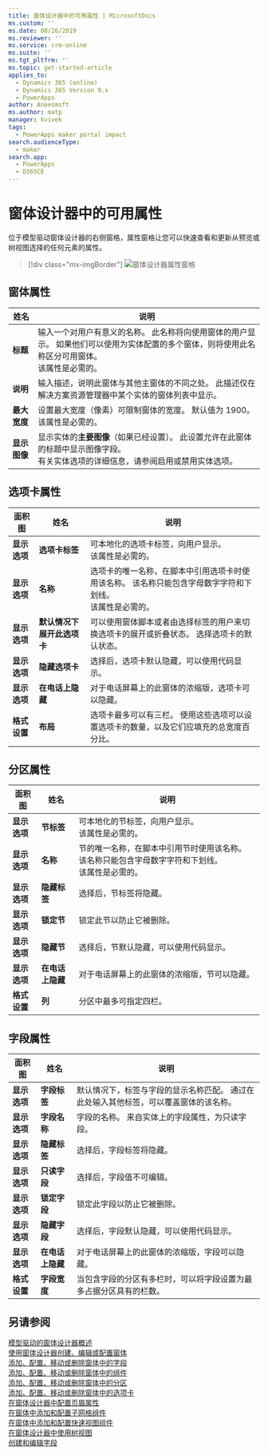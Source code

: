 ```yaml
---
title: 窗体设计器中的可用属性 | MicrosoftDocs
ms.custom: ''
ms.date: 08/26/2019
ms.reviewer: ''
ms.service: crm-online
ms.suite: ''
ms.tgt_pltfrm: ''
ms.topic: get-started-article
applies_to:
  - Dynamics 365 (online)
  - Dynamics 365 Version 9.x
  - PowerApps
author: Aneesmsft
ms.author: matp
manager: kvivek
tags:
  - PowerApps maker portal impact
search.audienceType:
  - maker
search.app:
  - PowerApps
  - D365CE
---
```


# <a name="properties-available-in-the-form-designer"></a>窗体设计器中的可用属性

位于模型驱动窗体设计器的右侧窗格，属性窗格让您可以快速查看和更新从预览或树视图选择的任何元素的属性。 

> [!div class="mx-imgBorder"] 
> ![](media/form-designer-property-pane.png "窗体设计器属性窗格")

## <a name="form-properties"></a>窗体属性

|姓名  |说明  |
|---------|---------|
|**标题**     | 输入一个对用户有意义的名称。 此名称将向使用窗体的用户显示。 如果他们可以使用为实体配置的多个窗体，则将使用此名称区分可用窗体。 <br /> 该属性是必需的。        |
|**说明**     |  输入描述，说明此窗体与其他主窗体的不同之处。 此描述仅在解决方案资源管理器中某个实体的窗体列表中显示。        |
|**最大宽度**     | 设置最大宽度（像素）可限制窗体的宽度。 默认值为 1900。 <br /> 该属性是必需的。       |
|**显示图像**      | 显示实体的**主要图像**（如果已经设置）。 此设置允许在此窗体的标题中显示图像字段。 <br /> 有关实体选项的详细信息，请参阅启用或禁用实体选项。         |


## <a name="tab-properties"></a>选项卡属性

|面积图   |姓名  |说明  |
|---------|---------|---------|
|**显示选项**      | **选项卡标签**      | 可本地化的选项卡标签，向用户显示。 <br /> 该属性是必需的。         |
| **显示选项**      |  **名称**     |  选项卡的唯一名称，在脚本中引用选项卡时使用该名称。 该名称只能包含字母数字字符和下划线。 <br />该属性是必需的。      |
| **显示选项**      |  **默认情况下展开此选项卡**      |  可以使用窗体脚本或者由选择标签的用户来切换选项卡的展开或折叠状态。 选择选项卡的默认状态。       |
| **显示选项**      | **隐藏选项卡**     | 选择后，选项卡默认隐藏，可以使用代码显示。       |
| **显示选项**      | **在电话上隐藏**     |  对于电话屏幕上的此窗体的浓缩版，选项卡可以隐藏。     |
| **格式设置**   | **布局**     |  选项卡最多可以有三栏。 使用这些选项可以设置选项卡的数量，以及它们应填充的总宽度百分比。      |


## <a name="section-properties"></a>分区属性

|面积图   |姓名  |说明  |
|---------|---------|---------|
|**显示选项**      | **节标签**    | 可本地化的节标签，向用户显示。 <br /> 该属性是必需的。      |
|**显示选项**      | **名称**    | 节的唯一名称，在脚本中引用节时使用该名称。 该名称只能包含字母数字字符和下划线。 <br /> 该属性是必需的。        |
|**显示选项**      | **隐藏标签**   |  选择后，节标签将隐藏。  |
|**显示选项**      | **锁定节**    | 锁定此节以防止它被删除。      |
|**显示选项**      | **隐藏节**     | 选择后，节默认隐藏，可以使用代码显示。      |
|**显示选项**      | **在电话上隐藏**     |  对于电话屏幕上的此窗体的浓缩版，节可以隐藏。     |
|**格式设置**     |  **列**    |  分区中最多可指定四栏。      |

## <a name="field-properties"></a>字段属性

|面积图  |姓名  |说明  |
|---------|---------|---------|
|**显示选项**     | **字段标签**    | 默认情况下，标签与字段的显示名称匹配。 通过在此处输入其他标签，可以覆盖窗体的该名称。       |
|**显示选项**     |  **字段名称**    | 字段的名称。 来自实体上的字段属性，为只读字段。     |
|**显示选项**     | **隐藏标签**     | 选择后，字段标签将隐藏。      |
|**显示选项**     | **只读字段**    | 选择后，字段值不可编辑。      |
|**显示选项**     |  **锁定字段**   |  锁定此字段以防止它被删除。     |
|**显示选项**     |  **隐藏字段**     | 选择后，字段默认隐藏，可以使用代码显示。      |
|**显示选项**     |  **在电话上隐藏**    | 对于电话屏幕上的此窗体的浓缩版，字段可以隐藏。         |
|**格式设置**     | **字段宽度**      |  当包含字段的分区有多栏时，可以将字段设置为最多占据分区具有的栏数。       |

## <a name="see-also"></a>另请参阅
[模型驱动的窗体设计器概述](form-designer-overview.md)  
[使用窗体设计器创建、编辑或配置窗体](create-and-edit-forms.md)  
[添加、配置、移动或删除窗体中的字段](add-move-or-delete-fields-on-form.md)  
[添加、配置、移动或删除窗体中的组件](add-move-configure-or-delete-components-on-form.md)  
[添加、配置、移动或删除窗体中的分区](add-move-or-delete-sections-on-form.md)  
[添加、配置、移动或删除窗体中的选项卡](add-move-or-delete-tabs-on-form.md)  
[在窗体设计器中配置页眉属性](form-designer-header-properties.md)  
[在窗体中添加和配置子网格组件](form-designer-add-configure-subgrid.md)  
[在窗体中添加和配置快速视图组件](form-designer-add-configure-quickview.md)  
[在窗体设计器中使用树视图](using-tree-view-on-form.md)  
[创建和编辑字段](../common-data-service/create-edit-field-portal.md)  
